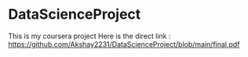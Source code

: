 # DataScienceProject
This is my coursera project
Here is the direct link : https://github.com/Akshay2231/DataScienceProject/blob/main/final.pdf
